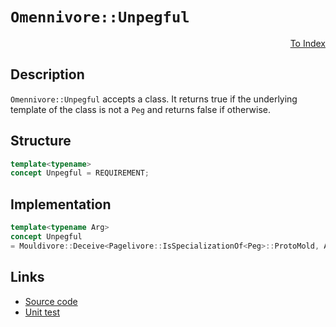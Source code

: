 <!-- Copyright 2024 Feng Mofan
SPDX-License-Identifier: Apache-2.0 -->

# `Omennivore::Unpegful`

<p style='text-align: right;'><a href="../../concepts.md#omennivore-unpegful">To Index</a></p>

## Description

`Omennivore::Unpegful` accepts a class.
It returns true if the underlying template of the class is not a `Peg` and returns false if otherwise.

## Structure

```C++
template<typename>
concept Unpegful = REQUIREMENT;
```

## Implementation

```C++
template<typename Arg>
concept Unpegful
= Mouldivore::Deceive<Pagelivore::IsSpecializationOf<Peg>::ProtoMold, Arg>;
```

## Links

- [Source code](../../../../conceptrodon/omennivore/concepts/unpegful.hpp)
- [Unit test](../../../../tests/unit/concepts/omennivore/unpegful.test.hpp)
